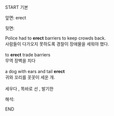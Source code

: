 START
기본

앞면:
erect


뒷면:
<div>Police had to <strong>erect</strong> barriers to keep crowds back. </div><div><div>사람들이 다가오지 못하도록 경찰이 장애물을 세워야 했다.</div></div><div><br></div><div><div>to <strong>erect</strong> trade barriers </div><div><div>무역 장벽을 치다</div></div></div><div><br></div><div><div>a dog with ears and tail <strong>erect</strong> </div><div><div>귀와 꼬리를 꼿꼿이 세운 개.</div></div></div><div><br></div><div>세우다 , 똑바로 선 , 발기한</div>


해석:

END